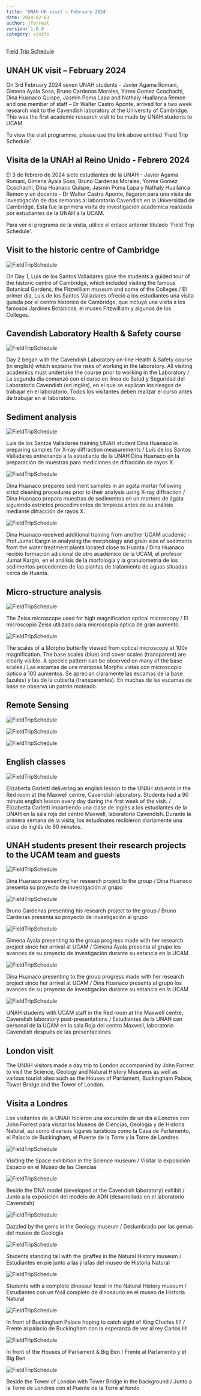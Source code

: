 ```yaml
---
title: 'UNAH UK visit – February 2024'
date: 2024-02-03
author: jforrest
version: 1.0.0
category: visits
---
```



[Field Trip Schedule](/assets/posts/UNAH_UK_programme_(spanish)_Final_Feb.24.pdf)

## UNAH UK visit – February 2024
On 3rd February 2024 seven UNAH students - Javier Agama Romani, Gimena Ayala Sosa, Bruno Cardenas Morales, Yirme Gomez Ccochachi, Dina Huanaco Quispe, Jasmin Poma Lapa and Nathaly Huallanca Remon and one member of staff – Dr Walter Castro Aponte, arrived for a two week research visit to the Cavendish laboratory at the University of Cambridge. This was the first academic research visit to be made by UNAH students to UCAM.

To view the visit programme, please use the link above entitled 'Field Trip Schedule'.


## Visita de la UNAH al Reino Unido - Febrero 2024
El 3 de febrero de 2024 siete estudiantes de la UNAH - Javier Agama Romani, Gimena Ayala Sosa, Bruno Cardenas Morales, Yorme Gomez Ccochachi, Dina Huanaco Quispe, Jasmin Poma Lapa y Nathaly Huallanca Remon y un docente - Dr Walter Castro Aponte, llegaron para una visita de investigación de dos semanas al laboratorio Cavendish en la Universidad de Cambridge. Esta fue la primera visita de investigación académica realizada por estudiantes de la UNAH a la UCAM.

Para ver el programa de la visita, utilice el enlace anterior titulado 'Field Trip Schedule'.


## Visit to the historic centre of Cambridge 

![FieldTripSchedule](/assets/posts/2.24Cambridge1.jpg)

On Day 1, Luis de los Santos Valladares gave the students a guided tour of the historic centre of Cambridge, which included visiting the famous Botanical Gardens, the Fitzwilliam museum and some of the Colleges / El primer día, Luis de los Santos Valladares ofreció a los estudiantes una visita guiada por el centro histórico de Cambridge, que incluyó una visita a los famosos Jardines Botánicos, el museo Fitzwilliam y algunos de los Colleges.


## Cavendish Laboratory Health & Safety course

![FieldTripSchedule](/assets/posts/2.24Cambridge2.jpg)

Day 2 began with the Cavendish Laboratory on-line Health & Safety course (in english) which explains the risks of working in the laboratory. All visiting academics must undertake the course prior to working in the Laboratory / La segunda dia comenzó con el curso en línea de Salud y Seguridad del Laboratorio Cavendish (en inglés), en el que se explican los riesgos de trabajar en el laboratorio. Todos los visitantes deben realizar el curso antes de trabajar en el laboratorio.


## Sediment analysis

![FieldTripSchedule](/assets/posts/2.24Sediments1.jpg)

Luis de los Santos Valladares training UNAH student Dina Huanaco in preparing samples for X-ray diffraction measurements / Luis de los Santos Valladares entrenando a la estudiante de la UNAH Dina Huanaco en la preparación de muestras para mediciones de difracción de rayos X.


![FieldTripSchedule](/assets/posts/2.24Sediments2.jpg)

Dina Huanaco prepares sediment samples in an agata mortar following strict cleaning procedures prior to their analysis using X-ray diffraction / Dina Huanaco prepara muestras de sedimentos en un mortero de ágata siguiendo estrictos procedimientos de limpieza antes de su análisis mediante difracción de rayos X. 


![FieldTripSchedule](/assets/posts/2.24Sediments3.jpg)

Dina Huanaco received additional training from another UCAM academic - Prof.Jumat Kargin in  analysing the morphology and grain size of sediments from the water treatment plants located close to Huanta / Dina Huanaco recibió formación adicional de otro académico de la UCAM, el profesor Jumat Kargin, en el análisis de la morfología y la granulometría de los sedimentos procedentes de las plantas de tratamiento de aguas situadas cerca de Huanta.


## Micro-structure analysis

![FieldTripSchedule](/assets/posts/2.24Butterfly2.webp)

The Zeiss microscope used for high magnification optical microscopy / El microscopio Zeiss utilizado para microscopía óptica de gran aumento.


![FieldTripSchedule](/assets/posts/2.24Butterfly1.webp)

The scales of a Morpho butterfly viewed from optical microscopy at 100x magnification. The base scales (blue) and cover scales (transparent) are clearly visible. A speckle pattern can be observed on many of the base scales / Las escamas de una mariposa Morpho vistas con microscopio óptico a 100 aumentos. Se aprecian claramente las escamas de la base (azules) y las de la cubierta (transparentes). En muchas de las escamas de base se observa un patrón moteado. 


## Remote Sensing 

![FieldTripSchedule](/assets/posts/2.24Remote1.png)



![FieldTripSchedule](/assets/posts/2.24Remote2.png)



![FieldTripSchedule](/assets/posts/2.24Remote3.jpg)




## English classes

![FieldTripSchedule](/assets/posts/2.24English1.jpeg)

Elizabetta Garletti delivering an english lesson to the UNAH stduents in the Red room at the Maxwell centre, Cavendish laboratory. Students had a 90 minute english lesson every day during the first week of the visit. / Elizabetta Garletti impartiendo una clase de inglés a los estudiantes de la UNAH en la sala roja del centro Maxwell, laboratorio Cavendish. Durante la primera semana de la visita, los estudinates recibieron diariamente una clase de inglés de 90 minutos. 


## UNAH students present their research projects to the UCAM team and guests

![FieldTripSchedule](/assets/posts/2.24Talk1.JPG)

Dina Huanaco presenting her research project to the group / Dina Huanaco presenta su proyecto de investigación al grupo 


![FieldTripSchedule](/assets/posts/2.24Talk2.JPG)

Bruno Cardenas presenting his research project to the group / Bruno Cardenas presenta su proyecto de investigación al grupo 


![FieldTripSchedule](/assets/posts/2.24Talk3.JPG)

Gimena Ayala presenting to the group progress made with her research project since her arrival at UCAM / Gimena Ayala presenta al grupo los avances de su proyecto de investigación durante su estancia en la UCAM


![FieldTripSchedule](/assets/posts/2.24Talk4.JPG)

Dina Huanaco presenting to the group progress made with her research project since her arrival at UCAM / Dina Huanaco presenta al grupo los avances de su proyecto de investigación durante su estancia en la UCAM


![FieldTripSchedule](/assets/posts/2.24Talk5.JPG)

UNAH students with UCAM staff in the Red room at the Maxwell centre, Cavendish laboratory post-presentations / Estudiantes de la UNAH con personal de la UCAM en la sala Roja del centro Maxwell, laboratorio Cavendish después de las presentaciones


## London visit 
The UNAH visitors made a day trip to London accompanied by John Forrest to visit the Science, Geology and Natural History Museums as well as various tourist sites such as the Houses of Parliament, Buckingham Palace, Tower Bridge and the Tower of London.

## Visita a Londres 
Los visitantes de la UNAH hicieron una excursión de un día a Londres con John Forrest para visitar los Museos de Ciencias, Geologia y de Historia Natural, así como diversos lugares turísticos como la Casa de Parlemento, el Palacio de Buckingham, el Puente de la Torre y la Torre de Londres.


![FieldTripSchedule](/assets/posts/2.24London1.JPG)

Visiting the Space exhibition in the Science museum / Visitar la exposición Espacio en el Museo de las Ciencias 


![FieldTripSchedule](/assets/posts/2.24London2.JPG)

Beside the DNA model (developed at the Cavendish laboratory) exhibit / Junto a la exposición del modelo de ADN (desarrollado en el laboratorio Cavendish)


![FieldTripSchedule](/assets/posts/2.24London3.JPG)

Dazzled by the gems in the Geology museum / Deslumbrado por las gemas del museo de Geología 


![FieldTripSchedule](/assets/posts/2.24London4.JPG)

Students standing tall with the giraffes in the Natural History museum / Estudiantes en pie junto a las jirafas del museo de Historia Natural 


![FieldTripSchedule](/assets/posts/2.24London5.JPG)

Students with a complete dinosaur fossil in the Natural History museum / Estudiantes con un fósil completo de dinosaurio en el museo de Historia Natural


![FieldTripSchedule](/assets/posts/2.24London6.JPG)

In front of Buckingham Palace hoping to catch sight of King Charles III! / Frente al palacio de Buckingham con la esperanza de ver al rey Carlos III!


![FieldTripSchedule](/assets/posts/2.24London7.JPG)

In front of the Houses of Parliament & Big Ben  / Frente al Parlamento y el Big Ben 


![FieldTripSchedule](/assets/posts/2.24London8.JPG)

Beside the Tower of London with Tower Bridge in the background / Junto a la Torre de Londres con el Puente de la Torre al fondo

